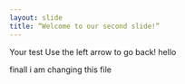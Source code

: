 ```yaml
---
layout: slide
title: “Welcome to our second slide!”
---
```

Your test
Use the left arrow to go back!
hello

finall i  am changing this file
